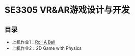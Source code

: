 # SE3305 VR&AR游戏设计与开发
## 目录
- 上机作业1：[Roll A Ball]([https://markdown.com.cn](https://github.com/Uric369/SE3305/edit/hw2-2D-Game-with-Physics)https://github.com/Uric369/SE3305/edit/hw2-2D-Game-with-Physics)
- 上机作业2：2D Game with Physics
